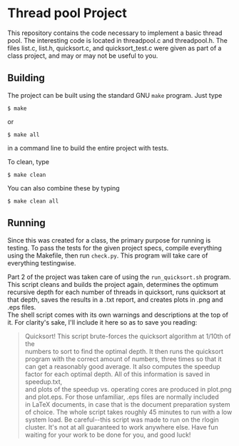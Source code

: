 
Thread pool Project
===================

This repository contains the code necessary to
implement a basic thread pool.  The interesting
code is located in threadpool.c and threadpool.h.
The files list.c, list.h, quicksort.c, and 
quicksort\_test.c were given as part of a class
project, and may or may not be useful to you.  


Building
--------

The project can be built using the standard
GNU `make` program.  Just type 

`$ make`

or

`$ make all`

in a command line to build the entire project with 
tests.  

To clean, type

`$ make clean`

You can also combine these by typing

`$ make clean all`


Running
-------

Since this was created for a class, the primary purpose
for running is testing.  To pass the tests for the 
given project specs, compile everything using the 
Makefile, then run `check.py`.  This program will 
take care of everything testingwise.

Part 2 of the project was taken care of using the 
`run_quicksort.sh` program.  This script cleans
and builds the project again, determines the optimum 
recursive depth for each number of threads in quicksort,
runs quicksort at that depth, saves the results in a 
.txt report, and creates plots in .png and .eps files.  
The shell script comes with its own warnings and 
descriptions at the top of it.  For clarity's sake, 
I'll include it here so as to save you reading:

> Quicksort!
> This script brute-forces the quicksort algorithm at 1/10th of the      
> numbers to sort to find the optimal depth.  It then runs the quicksort 
> program with the correct amount of numbers, three times so that it can 
> get a reasonably good average.  It also computes the speedup factor for
> each optimal depth.  All of this information is saved in speedup.txt,  
> and plots of the speedup vs. operating cores are produced in plot.png  
> and plot.eps.  For those unfamiliar, .eps files are normally included  
> in LaTeX documents, in case that is the document preparation system of 
> choice. The whole script takes roughly 45 minutes to run with a low    
> system load.  Be careful--this script was made to run on the 
> rlogin cluster.  It's not at all guaranteed to work anywhere else.
> Have fun waiting for your work to be done for you, and good luck!  
